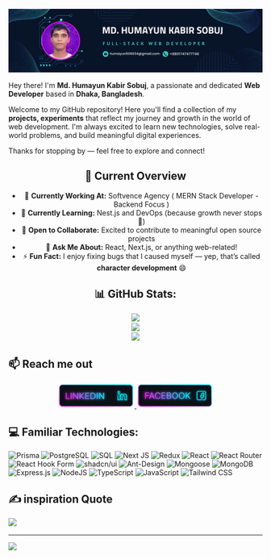 ![Profile Image](/src/Banner.png)

Hey there! I'm **Md. Humayun Kabir Sobuj**, a passionate and dedicated **Web Developer** based in **Dhaka, Bangladesh**.

Welcome to my GitHub repository! Here you'll find a collection of my **projects, experiments** that reflect my journey and growth in the world of web development. I'm always excited to learn new technologies, solve real-world problems, and build meaningful digital experiences.

Thanks for stopping by — feel free to explore and connect!
<div align="center">


## 💫 Current Overview

- 🔭 **Currently Working At:** Softvence Agency ( MERN Stack Developer - Backend Focus )
- 🌱 **Currently Learning:** Nest.js and DevOps (because growth never stops 🚀)
- 🤝 **Open to Collaborate:** Excited to contribute to meaningful open source projects
- 💬 **Ask Me About:** React, Next.js, or anything web-related!
- ⚡ **Fun Fact:** I enjoy fixing bugs that I caused myself — yep, that’s called **character development** 😄


## 📊 GitHub Stats:
![](https://github-readme-stats.vercel.app/api?username=HumayunKabirSobuj&theme=merko&hide_border=false&include_all_commits=true&count_private=true)<br/>
![](https://nirzak-streak-stats.vercel.app/?user=HumayunKabirSobuj&theme=merko&hide_border=false)<br/>
![](https://github-readme-stats.vercel.app/api/top-langs/?username=HumayunKabirSobuj&theme=merko&hide_border=false&include_all_commits=true&count_private=true&layout=compact)

</div>

## :mailbox: Reach me out

<p align="center">
  <a href="https://www.linkedin.com/in/devhumayun123/">
    <img height="50" src="/src/Linkedin.png" alt="LinkedIn" />
  </a>
  <a href="https://www.facebook.com/md.humayunkabirsobuj506034">
    <img height="50" src="/src/Facebook.png" alt="Facebook" />
  </a>
  
</p>

## 💻 Familiar Technologies:





![Prisma](https://img.shields.io/badge/Prisma-0C344B.svg?style=for-the-badge&logo=prisma&logoColor=white) ![PostgreSQL](https://img.shields.io/badge/PostgreSQL-4169E1.svg?style=for-the-badge&logo=postgresql&logoColor=white) ![SQL](https://img.shields.io/badge/SQL-4479A1.svg?style=for-the-badge&logo=sql&logoColor=white) ![Next JS](https://img.shields.io/badge/Next-black?style=for-the-badge&logo=next.js&logoColor=white) ![Redux](https://img.shields.io/badge/redux-%23593d88.svg?style=for-the-badge&logo=redux&logoColor=white) ![React](https://img.shields.io/badge/react-%2320232a.svg?style=for-the-badge&logo=react&logoColor=%2361DAFB) ![React Router](https://img.shields.io/badge/React_Router-CA4245?style=for-the-badge&logo=react-router&logoColor=white) ![React Hook Form](https://img.shields.io/badge/React%20Hook%20Form-%23EC5990.svg?style=for-the-badge&logo=reacthookform&logoColor=white) ![shadcn/ui](https://img.shields.io/badge/shadcn/ui-111827.svg?style=for-the-badge&logo=none&logoColor=white) ![Ant-Design](https://img.shields.io/badge/-AntDesign-%230170FE?style=for-the-badge&logo=ant-design&logoColor=white) ![Mongoose](https://img.shields.io/badge/Mongoose-880000.svg?style=for-the-badge&logo=mongoose&logoColor=white) ![MongoDB](https://img.shields.io/badge/MongoDB-47A248.svg?style=for-the-badge&logo=mongodb&logoColor=white) ![Express.js](https://img.shields.io/badge/Express.js-000000.svg?style=for-the-badge) ![NodeJS](https://img.shields.io/badge/Node.js-339933.svg?style=for-the-badge&logo=nodejs&logoColor=white) ![TypeScript](https://img.shields.io/badge/TypeScript-3178C6.svg?style=for-the-badge&logo=typescript&logoColor=white) ![JavaScript](https://img.shields.io/badge/JavaScript-F7DF1E.svg?style=for-the-badge&logo=javascript&logoColor=black) ![Tailwind CSS](https://img.shields.io/badge/Tailwind_CSS-06B6D4.svg?style=for-the-badge&logo=tailwind-css&logoColor=white)


## ✍️ inspiration Quote
![](https://quotes-github-readme.vercel.app/api?type=horizontal&theme=merko)

---
[![](https://visitcount.itsvg.in/api?id=apurbopaul131&icon=0&color=0)](https://visitcount.itsvg.in)

